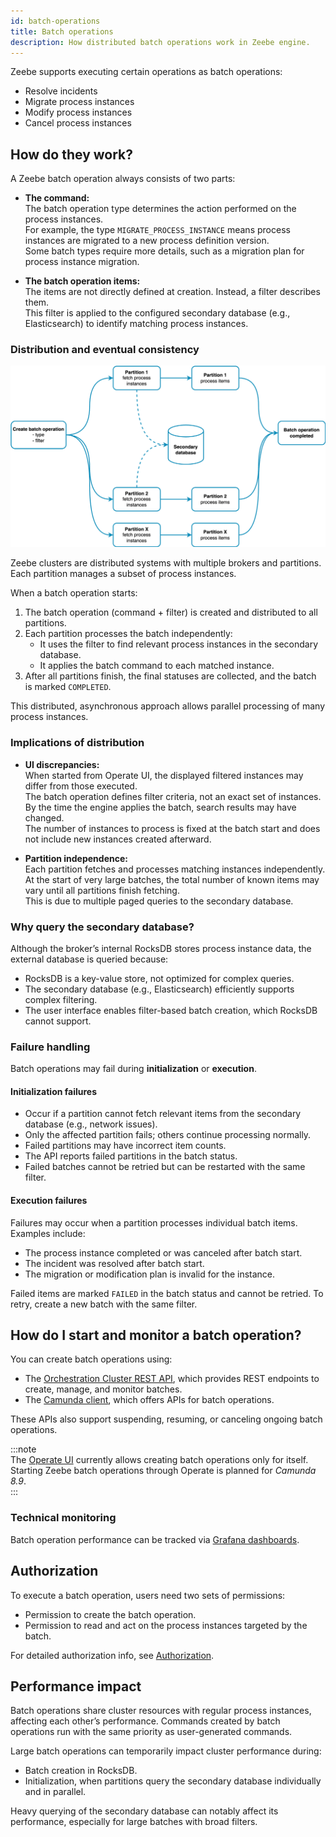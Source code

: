 ```yaml
---
id: batch-operations
title: Batch operations
description: How distributed batch operations work in Zeebe engine.
---
```


Zeebe supports executing certain operations as batch operations:

- Resolve incidents
- Migrate process instances
- Modify process instances
- Cancel process instances

## How do they work?

A Zeebe batch operation always consists of two parts:

- **The command:**  
  The batch operation type determines the action performed on the process instances.  
  For example, the type `MIGRATE_PROCESS_INSTANCE` means process instances are migrated to a new process definition version.  
  Some batch types require more details, such as a migration plan for process instance migration.

- **The batch operation items:**  
  The items are not directly defined at creation. Instead, a filter describes them.  
  This filter is applied to the configured secondary database (e.g., Elasticsearch) to identify matching process instances.

### Distribution and eventual consistency

![distributed-batch-operation](assets/batch-operation.png)

Zeebe clusters are distributed systems with multiple brokers and partitions. Each partition manages a subset of process instances.

When a batch operation starts:

1. The batch operation (command + filter) is created and distributed to all partitions.
2. Each partition processes the batch independently:
   - It uses the filter to find relevant process instances in the secondary database.
   - It applies the batch command to each matched instance.
3. After all partitions finish, the final statuses are collected, and the batch is marked `COMPLETED`.

This distributed, asynchronous approach allows parallel processing of many process instances.

### Implications of distribution

- **UI discrepancies:**  
  When started from Operate UI, the displayed filtered instances may differ from those executed.  
  The batch operation defines filter criteria, not an exact set of instances. By the time the engine applies the batch, search results may have changed.  
  The number of instances to process is fixed at the batch start and does not include new instances created afterward.

- **Partition independence:**  
  Each partition fetches and processes matching instances independently.  
  At the start of very large batches, the total number of known items may vary until all partitions finish fetching.  
  This is due to multiple paged queries to the secondary database.

### Why query the secondary database?

Although the broker’s internal RocksDB stores process instance data, the external database is queried because:

- RocksDB is a key-value store, not optimized for complex queries.
- The secondary database (e.g., Elasticsearch) efficiently supports complex filtering.
- The user interface enables filter-based batch creation, which RocksDB cannot support.

### Failure handling

Batch operations may fail during **initialization** or **execution**.

#### Initialization failures

- Occur if a partition cannot fetch relevant items from the secondary database (e.g., network issues).
- Only the affected partition fails; others continue processing normally.
- Failed partitions may have incorrect item counts.
- The API reports failed partitions in the batch status.
- Failed batches cannot be retried but can be restarted with the same filter.

#### Execution failures

Failures may occur when a partition processes individual batch items. Examples include:

- The process instance completed or was canceled after batch start.
- The incident was resolved after batch start.
- The migration or modification plan is invalid for the instance.

Failed items are marked `FAILED` in the batch status and cannot be retried. To retry, create a new batch with the same filter.

## How do I start and monitor a batch operation?

You can create batch operations using:

- The [Orchestration Cluster REST API](/apis-tools/orchestration-cluster-api-rest/orchestration-cluster-api-rest-overview.md), which provides REST endpoints to create, manage, and monitor batches.
- The [Camunda client](/apis-tools/java-client-examples/process-instance-create.md), which offers APIs for batch operations.

These APIs also support suspending, resuming, or canceling ongoing batch operations.

:::note  
The [Operate UI](/components/operate/operate-introduction.md) currently allows creating batch operations only for itself. Starting Zeebe batch operations through Operate is planned for _Camunda 8.9_.  
:::

### Technical monitoring

Batch operation performance can be tracked via [Grafana dashboards](/self-managed/operational-guides/monitoring/metrics.md#grafana).

## Authorization

To execute a batch operation, users need two sets of permissions:

- Permission to create the batch operation.
- Permission to read and act on the process instances targeted by the batch.

For detailed authorization info, see [Authorization](/components/identity/authorization.md).

## Performance impact

Batch operations share cluster resources with regular process instances, affecting each other’s performance. Commands created by batch operations run with the same priority as user-generated commands.

Large batch operations can temporarily impact cluster performance during:

- Batch creation in RocksDB.
- Initialization, when partitions query the secondary database individually and in parallel.

Heavy querying of the secondary database can notably affect its performance, especially for large batches with broad filters.
